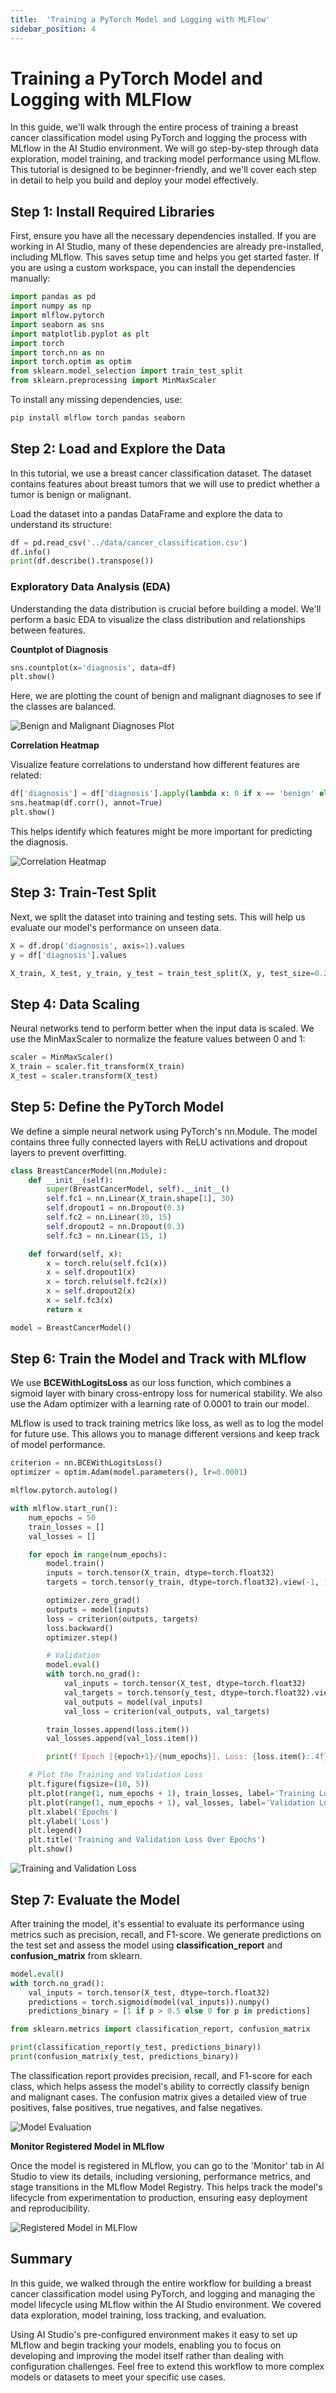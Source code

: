 ```yaml
---
title:  'Training a PyTorch Model and Logging with MLFlow'
sidebar_position: 4
---
```

# Training a PyTorch Model and Logging with MLFlow

In this guide, we'll walk through the entire process of training a breast cancer classification model using PyTorch and logging the process with MLflow in the AI Studio environment. We will go step-by-step through data exploration, model training, and tracking model performance using MLflow. This tutorial is designed to be beginner-friendly, and we'll cover each step in detail to help you build and deploy your model effectively.

## Step 1: Install Required Libraries

First, ensure you have all the necessary dependencies installed. If you are working in AI Studio, many of these dependencies are already pre-installed, including MLflow. This saves setup time and helps you get started faster. If you are using a custom workspace, you can install the dependencies manually:

```python
import pandas as pd
import numpy as np
import mlflow.pytorch
import seaborn as sns
import matplotlib.pyplot as plt
import torch
import torch.nn as nn
import torch.optim as optim
from sklearn.model_selection import train_test_split
from sklearn.preprocessing import MinMaxScaler
```

To install any missing dependencies, use:

```sh
pip install mlflow torch pandas seaborn
```

## Step 2: Load and Explore the Data

In this tutorial, we use a breast cancer classification dataset. The dataset contains features about breast tumors that we will use to predict whether a tumor is benign or malignant.

Load the dataset into a pandas DataFrame and explore the data to understand its structure:

```python
df = pd.read_csv('../data/cancer_classification.csv')
df.info()
print(df.describe().transpose())
```

### Exploratory Data Analysis (EDA)

Understanding the data distribution is crucial before building a model. We'll perform a basic EDA to visualize the class distribution and relationships between features.

**Countplot of Diagnosis**

```python
sns.countplot(x='diagnosis', data=df)
plt.show()
```

Here, we are plotting the count of benign and malignant diagnoses to see if the classes are balanced.

![Benign and Malignant Diagnoses Plot](/img/benign_malignant_plot.png)

**Correlation Heatmap**

Visualize feature correlations to understand how different features are related:

```python
df['diagnosis'] = df['diagnosis'].apply(lambda x: 0 if x == 'benign' else 1)
sns.heatmap(df.corr(), annot=True)
plt.show()
```

This helps identify which features might be more important for predicting the diagnosis.

![Correlation Heatmap](/img/correlation_heatmap.png)

## Step 3: Train-Test Split

Next, we split the dataset into training and testing sets. This will help us evaluate our model's performance on unseen data.

```python
X = df.drop('diagnosis', axis=1).values
y = df['diagnosis'].values

X_train, X_test, y_train, y_test = train_test_split(X, y, test_size=0.25, random_state=101)
```

## Step 4: Data Scaling

Neural networks tend to perform better when the input data is scaled. We use the MinMaxScaler to normalize the feature values between 0 and 1:

```python
scaler = MinMaxScaler()
X_train = scaler.fit_transform(X_train)
X_test = scaler.transform(X_test)
```

## Step 5: Define the PyTorch Model

We define a simple neural network using PyTorch's nn.Module. The model contains three fully connected layers with ReLU activations and dropout layers to prevent overfitting.

```python
class BreastCancerModel(nn.Module):
    def __init__(self):
        super(BreastCancerModel, self).__init__()
        self.fc1 = nn.Linear(X_train.shape[1], 30)
        self.dropout1 = nn.Dropout(0.3)
        self.fc2 = nn.Linear(30, 15)
        self.dropout2 = nn.Dropout(0.3)
        self.fc3 = nn.Linear(15, 1)

    def forward(self, x):
        x = torch.relu(self.fc1(x))
        x = self.dropout1(x)
        x = torch.relu(self.fc2(x))
        x = self.dropout2(x)
        x = self.fc3(x)
        return x

model = BreastCancerModel()
```

## Step 6: Train the Model and Track with MLflow

We use **BCEWithLogitsLoss** as our loss function, which combines a sigmoid layer with binary cross-entropy loss for numerical stability. We also use the Adam optimizer with a learning rate of 0.0001 to train our model.

MLflow is used to track training metrics like loss, as well as to log the model for future use. This allows you to manage different versions and keep track of model performance.

```python
criterion = nn.BCEWithLogitsLoss()
optimizer = optim.Adam(model.parameters(), lr=0.0001)

mlflow.pytorch.autolog()

with mlflow.start_run():
    num_epochs = 50
    train_losses = []
    val_losses = []

    for epoch in range(num_epochs):
        model.train()
        inputs = torch.tensor(X_train, dtype=torch.float32)
        targets = torch.tensor(y_train, dtype=torch.float32).view(-1, 1)

        optimizer.zero_grad()
        outputs = model(inputs)
        loss = criterion(outputs, targets)
        loss.backward()
        optimizer.step()

        # Validation
        model.eval()
        with torch.no_grad():
            val_inputs = torch.tensor(X_test, dtype=torch.float32)
            val_targets = torch.tensor(y_test, dtype=torch.float32).view(-1, 1)
            val_outputs = model(val_inputs)
            val_loss = criterion(val_outputs, val_targets)

        train_losses.append(loss.item())
        val_losses.append(val_loss.item())

        print(f'Epoch [{epoch+1}/{num_epochs}], Loss: {loss.item():.4f}, Val Loss: {val_loss.item():.4f}')

    # Plot the Training and Validation Loss
    plt.figure(figsize=(10, 5))
    plt.plot(range(1, num_epochs + 1), train_losses, label='Training Loss')
    plt.plot(range(1, num_epochs + 1), val_losses, label='Validation Loss')
    plt.xlabel('Epochs')
    plt.ylabel('Loss')
    plt.legend()
    plt.title('Training and Validation Loss Over Epochs')
    plt.show()
```

![Training and Validation Loss](/img/training_and_validation_loss.png)

## Step 7: Evaluate the Model

After training the model, it's essential to evaluate its performance using metrics such as precision, recall, and F1-score. We generate predictions on the test set and assess the model using **classification_report** and **confusion_matrix** from sklearn.

```python
model.eval()
with torch.no_grad():
    val_inputs = torch.tensor(X_test, dtype=torch.float32)
    predictions = torch.sigmoid(model(val_inputs)).numpy()
    predictions_binary = [1 if p > 0.5 else 0 for p in predictions]

from sklearn.metrics import classification_report, confusion_matrix

print(classification_report(y_test, predictions_binary))
print(confusion_matrix(y_test, predictions_binary))
```

The classification report provides precision, recall, and F1-score for each class, which helps assess the model's ability to correctly classify benign and malignant cases. The confusion matrix gives a detailed view of true positives, false positives, true negatives, and false negatives.

![Model Evaluation](/img/model_evaluation.png)

**Monitor Registered Model in MLflow**

Once the model is registered in MLflow, you can go to the 'Monitor' tab in AI Studio to view its details, including versioning, performance metrics, and stage transitions in the MLflow Model Registry. This helps track the model's lifecycle from experimentation to production, ensuring easy deployment and reproducibility.

![Registered Model in MLFlow](/img/registered_model_mlflow.png)

## Summary

In this guide, we walked through the entire workflow for building a breast cancer classification model using PyTorch, and logging and managing the model lifecycle using MLflow within the AI Studio environment. We covered data exploration, model training, loss tracking, and evaluation.

Using AI Studio's pre-configured environment makes it easy to set up MLflow and begin tracking your models, enabling you to focus on developing and improving the model itself rather than dealing with configuration challenges. Feel free to extend this workflow to more complex models or datasets to meet your specific use cases.
